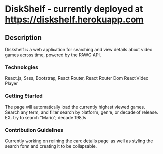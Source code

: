 # DiskShelf - currently deployed at https://diskshelf.herokuapp.com

## Description 

Diskshelf is a web application for searching and view details about video games across time, powered by the RAWG API. 

### Technologies 

React.js, Sass, Bootstrap, React Router, React Router Dom React Video Player

### Getting Started 
The page will automatically load the currently highest viewed games. Search any term, and filter search by platform, genre, or decade of release. EX. try to search "Mario"; decade 1980s 

### Contribution Guidelines 

Currently working on refining the card details page, as well as styling the search form and creating it to be collapsable. 
